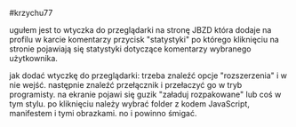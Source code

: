 #krzychu77

ugułem jest to wtyczka do przeglądarki na stronę JBZD która dodaje na profilu w karcie komentarzy przycisk "statystyki" po którego kliknięciu na stronie pojawiają się statystyki dotyczące komentarzy wybranego użytkownika.

jak dodać wtyczkę do przeglądarki:
trzeba znaleźć opcje "rozszerzenia" i w nie wejść. następnie znaleźć przełącznik i przełaczyć go w tryb programisty.
na ekranie pojawi się guzik "załaduj rozpakowane" lub coś w tym stylu.
po kliknięciu należy wybrać folder z kodem JavaScript, manifestem i tymi obrazkami.
no i powinno śmigać.
